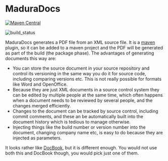 MaduraDocs
==

[![Maven Central](https://maven-badges.herokuapp.com/maven-central/nz.co.senanque/maduradocs/badge.svg)](http://mvnrepository.com/artifact/nz.co.senanque/maduradocs)

![build_status](https://github.com/RogerParkinson/MaduraDocs/actions/workflows/release.yaml/badge.svg)

MaduraDocs generates a PDF file from an XML source file. It is a [maven](https://maven.apache.org/) plugin, so it can be added to a maven project and the PDF will be generated as part of the build (the package phase). The advantages of generating documents this way are:

 * You can store the source document in your source repository and control its versioning in the same way you do it for source code, including comparing versions etc. This is not really possible for formats like Word and OpenOffice.
 * Because they are just XML documents in a source control system they can be edited by multiple people at the same time, which often happens when a document needs to be reviewed by several people, and the changes merged efficiently.
 * Changes to the document can be tracked by source control, including commit comments, and these an be automatically built into the document history which is tedious to manage otherwise.
 * Injecting things like the build number or version number into the document, changing company name etc, is easy to do because they are injected as parameters.

It looks rather like [DocBook](http://docbook.org/), but it is different enough. You would not use both this and DocBook though, you would pick just one of them.
